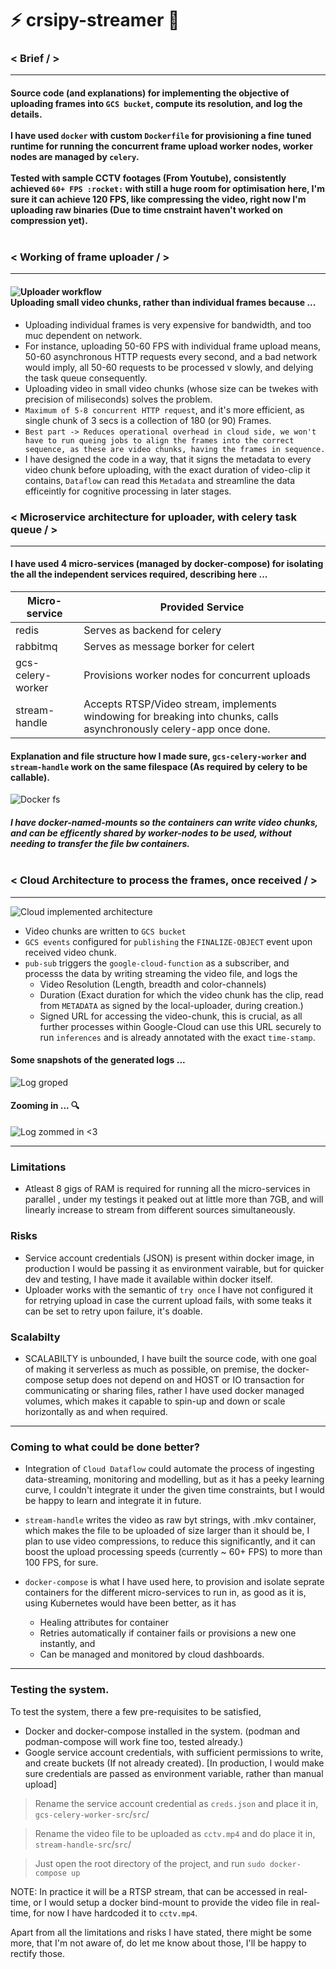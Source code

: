 # :zap: crsipy-streamer :rocket:

### < Brief / >

<hr>

#### Source code (and explanations) for implementing the objective of uploading frames into `GCS bucket`, compute its resolution, and log the details. <br><br>I have used `docker` with custom `Dockerfile` for provisioning a fine tuned runtime for running the concurrent frame upload worker nodes, worker nodes are managed by `celery`. <br><br> Tested with sample CCTV footages (From Youtube), consistently achieved `60+ FPS :rocket:` with still a huge room for optimisation here, I'm sure it can achieve 120 FPS, like compressing the video, right now I'm uploading raw binaries (Due to time cnstraint haven't worked on compression yet).<br><br>

### < Working of frame uploader / >

<hr>

#### ![Uploader workflow](images/uploader-exp.png) <br> Uploading small video chunks, rather than individual frames because ...

- Uploading individual frames is very expensive for bandwidth, and too muc dependent on network.
- For instance, uploading 50-60 FPS with individual frame upload means, 50-60 asynchronous HTTP requests every second, and a bad network would imply, all 50-60 requests to be processed v slowly, and delying the task queue consequently.
- Uploading video in small video chunks (whose size can be twekes with precision of miliseconds) solves the problem.
- `Maximum of 5-8 concurrent HTTP request`, and it's more efficient, as single chunk of 3 secs is a collection of 180 (or 90) Frames.
- `Best part -> Reduces operational overhead in cloud side, we won't have to run queing jobs to align the frames into the correct sequence, as these are video chunks, having the frames in sequence.`
- I have designed the code in a way, that it signs the metadata to every video chunk before uploading, with the exact duration of video-clip it contains, `Dataflow` can read this `Metadata` and streamline the data efficeintly for cognitive processing in later stages.

### < Microservice architecture for uploader, with celery task queue / >

<hr>

#### I have used 4 micro-services (managed by docker-compose) for isolating the all the independent services required, describing here ...

| Micro-service     | Provided Service                                                                                                     |
| ----------------- | -------------------------------------------------------------------------------------------------------------------- |
| redis             | Serves as backend for celery                                                                                         |
| rabbitmq          | Serves as message borker for celert                                                                                  |
| gcs-celery-worker | Provisions worker nodes for concurrent uploads                                                                       |
| stream-handle     | Accepts RTSP/Video stream, implements windowing for breaking into chunks, calls asynchronously celery-app once done. |

#### Explanation and file structure how I made sure, `gcs-celery-worker` and `stream-handle` work on the same filespace (As required by celery to be callable).

![Docker fs](images/docker-fs.png)

##### I have docker-named-mounts so the containers can write video chunks, and can be efficently shared by worker-nodes to be used, without needing to transfer the file bw containers.<br><br>

### < Cloud Architecture to process the frames, once received / >

<hr>

![Cloud implemented architecture](images/cloud-arch.png)

- Video chunks are written to `GCS bucket`
- `GCS events` configured for `publishing` the `FINALIZE-OBJECT` event upon received video chunk.
- `pub-sub` triggers the `google-cloud-function` as a subscriber, and processs the data by writing streaming the video file, and logs the
  - Video Resolution (Length, breadth and color-channels)
  - Duration (Exact duration for which the video chunk has the clip, read from `METADATA` as signed by the local-uploader, during creation.)
  - Signed URL for accessing the video-chunk, this is crucial, as all further processes within Google-Cloud can use this URL securely to run `inferences` and is already annotated with the exact `time-stamp`.

#### Some snapshots of the generated logs ...

![Log groped](images/log-group.png)

#### Zooming in ... :mag:

![Log zommed in <3](images/log-zoomed-in.png)

<hr>

### Limitations

- Atleast 8 gigs of RAM is required for running all the micro-services in parallel , under my testings it peaked out at little more than 7GB, and will linearly increase to stream from different sources simultaneously.

### Risks

- Service account credentials (JSON) is present within docker image, in production I would be passing it as environment vairable, but for quicker dev and testing, I have made it available within docker itself.
- Uploader works with the semantic of `try once` I have not configured it for retrying upload in case the current upload fails, with some teaks it can be set to retry upon failure, it's doable.

### Scalabilty

- SCALABILTY is unbounded, I have built the source code, with one goal of making it serverless as much as possible, on premise, the docker-compose setup does not depend on and HOST or IO transaction for communicating or sharing files, rather I have used docker managed volumes, which makes it capable to spin-up and down or scale horizontally as and when required.

<hr>

### Coming to what could be done better?

- Integration of `Cloud Dataflow` could automate the process of ingesting data-streaming, monitoring and modelling, but as it has a peeky learning curve, I couldn't integrate it under the given time constraints, but I would be happy to learn and integrate it in future.

- `stream-handle` writes the video as raw byt strings, with .mkv container, which makes the file to be uploaded of size larger than it should be, I plan to use video compressions, to reduce this significantly, and it can boost the upload processing speeds (currently ~ 60+ FPS) to more than 100 FPS, for sure.

- `docker-compose` is what I have used here, to provision and isolate seprate containers for the different micro-services to run in, as good as it is, using Kubernetes would have been better, as it has
  - Healing attributes for container
  - Retries automatically if container fails or provisions a new one instantly, and
  - Can be managed and monitored by cloud dashboards.

<hr>

### Testing the system.

To test the system, there a few pre-requisites to be satisfied,

- Docker and docker-compose installed in the system. (podman and podman-compose will work fine too, tested already.)
- Google service account credentials, with sufficient permissions to write, and create buckets (If not already created). [In production, I would make sure credentials are passed as environment variable, rather than manual upload]

> Rename the service account credential as `creds.json` and place it in, `gcs-celery-worker-src`/`src`/

> Rename the video file to be uploaded as `cctv.mp4` and do place it in, `stream-handle-src`/`src`/

> Just open the root directory of the project, and run `sudo docker-compose up`

NOTE: In practice it will be a RTSP stream, that can be accessed in real-time, or I would setup a docker bind-mount to provide the video file in real-time, for now I have hardcoded it to `cctv.mp4`.

Apart from all the limitations and risks I have stated, there might be some more, that I'm not aware of, do let me know about those, I'll be happy to rectify those.
